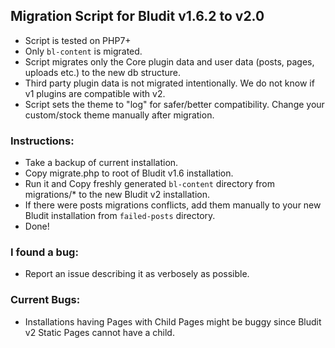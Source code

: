## Migration Script for Bludit v1.6.2 to v2.0

* Script is tested on PHP7+
* Only `bl-content` is migrated.
* Script migrates only the Core plugin data and user data (posts, pages, uploads etc.) to the new db structure.
* Third party plugin data is not migrated intentionally. We do not know if v1 plugins are compatible with v2.
* Script sets the theme to "log" for safer/better compatibility. Change your custom/stock theme manually after migration.

### Instructions:
* Take a backup of current installation.
* Copy migrate.php to root of Bludit v1.6 installation.
* Run it and Copy freshly generated `bl-content` directory from migrations/* to the new Bludit v2 installation.
* If there were posts migrations conflicts, add them manually to your new Bludit installation from `failed-posts` directory.
* Done!

### I found a bug:
* Report an issue describing it as verbosely as possible.

### Current Bugs:
* Installations having Pages with Child Pages might be buggy since Bludit v2 Static Pages cannot have a child.
